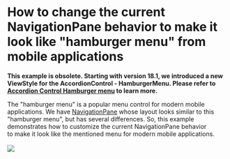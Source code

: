 # How to change the current NavigationPane behavior to make it look like "hamburger menu" from mobile applications

<p><b>This example is obsolete. Starting with version 18.1, we introduced a new ViewStyle for the AccordionControl - HamburgerMenu. Please refer to <a href="https://documentation.devexpress.com/WindowsForms/114553/Controls-and-Libraries/Navigation-Controls/Accordion-Control#hamburger_menu">Accordion Control Hamburger menu</a> to learn more.</b></p> 

<p>The "hamburger menu" is a popular menu control for modern mobile applications. We have <a href="https://documentation.devexpress.com/#WindowsForms/clsDevExpressXtraBarsNavigationNavigationPanetopic">NavigationPane</a> whose layout looks similar to this "hamburger menu", but has several differences. So, this example demonstrates how to customize the current NavigationPane behavior to make it look like the mentioned menu for modern mobile applications.<br><br><img src="https://raw.githubusercontent.com/DevExpress-Examples/how-to-change-the-current-navigationpane-behavior-to-make-it-look-like-hamburger-menu-from-t321985/15.2.9+/media/3bba46dd-9da6-11e5-80bf-00155d62480c.png"></p>

<br/>




